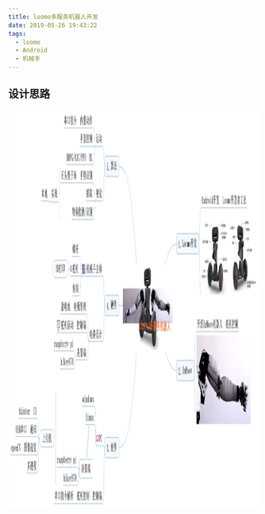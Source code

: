 ```yaml
---
title: loomo多服务机器人开发
date: 2019-05-26 19:43:22
tags:
  - loomo
  - Android
  - 机械手
---
```


## 设计思路

<div align=center>
<img alt="design" src = "loomo多服务机器人开发\设计思路-201905.png" width=1000 height=800>
</div>


















